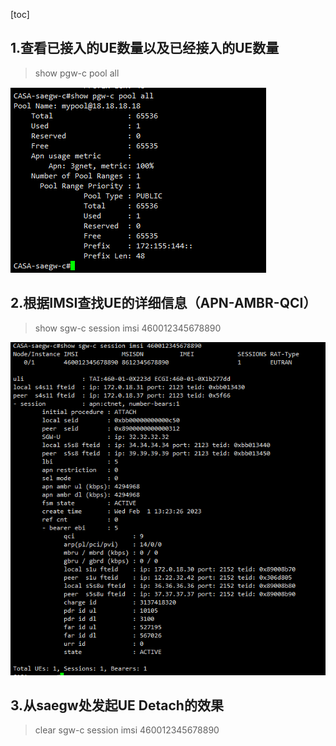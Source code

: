 [toc]

## 1.查看已接入的UE数量以及已经接入的UE数量

> show pgw-c pool all

![image-20230808111915444](../picture/image-20230808111915444.png)



## 2.根据IMSI查找UE的详细信息（APN-AMBR-QCI）

> show sgw-c session imsi 460012345678890

![image-20230808112018845](../picture/image-20230808112018845.png)



## 3.从saegw处发起UE Detach的效果

> clear sgw-c session imsi 460012345678890


